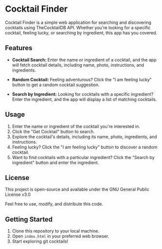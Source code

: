 # Cocktail Finder

Cocktail Finder is a simple web application for searching and discovering cocktails using TheCocktailDB API. Whether you're looking for a specific cocktail, feeling lucky, or searching by ingredient, this app has you covered.

## Features

- **Cocktail Search:** Enter the name or ingredient of a cocktail, and the app will fetch cocktail details, including name, photo, instructions, and ingredients.

- **Random Cocktail:** Feeling adventurous? Click the "I am feeling lucky" button to get a random cocktail suggestion.

- **Search by Ingredient:** Looking for cocktails with a specific ingredient? Enter the ingredient, and the app will display a list of matching cocktails.

## Usage

1. Enter the name or ingredient of the cocktail you're interested in.
2. Click the "Get Cocktail" button to search.
3. Explore the cocktail's details, including its name, photo, ingredients, and instructions.
4. Feeling lucky? Click the "I am feeling lucky" button to discover a random cocktail.
5. Want to find cocktails with a particular ingredient? Click the "Search by ingredient" button and enter the ingredient.

## License

This project is open-source and available under the GNU General Public License v3.0

Feel free to use, modify, and distribute this code.

## Getting Started

1. Clone this repository to your local machine.
2. Open `index.html` in your preferred web browser.
3. Start exploring git cocktails!


